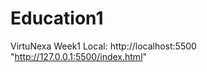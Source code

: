 # Education1
VirtuNexa Week1      Local:    http://localhost:5500                      "http://127.0.0.1:5500/index.html"
